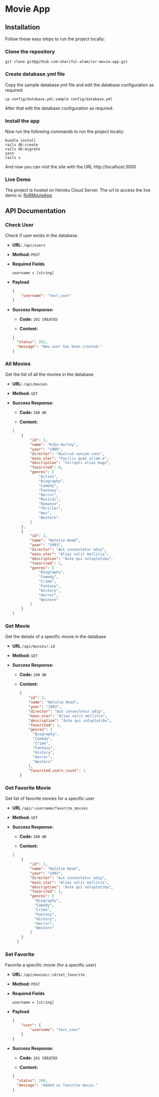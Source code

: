 # Movie App

## Installation
Follow these easy steps to run the project locally:
### Clone the repository
```
git clone git@github.com:shariful-alam/ror-movie-app.git
```

### Create database.yml file
Copy the sample database.yml file and edit the database configuration as required:
```
cp config/database.yml.sample config/database.yml
```
After that edit the database configuration as required.

### Install the app
Now run the following commands to run the project locally:
```
bundle install
rails db:create
rails db:migrate
yarn
rails s
```

And now you can visit the site with the URL http://localhost:3000

### Live Demo
The project is hosted on Heroku Cloud Server. The url to access the live demo is:
[RoRMovieApp](https://ror-movie-app.herokuapp.com/)

## API Documentation

### Check User
Check if user exists in the database.

* **URL:** `/api/users`

* **Method:**  `POST`

* **Required Fields**

  `username = [string]`

* **Payload**

  ```json
  {
      "username": "test_user"
  }
  ```


* **Success Response:**

  * **Code:** `201 CREATED`

  * **Content:**

  ```json
  {
    "status": 201,
    "message": "New user has been created."
  }
  ```

### All Movies
Get the list of all the movies in the database

* **URL:** `/api/movies`

* **Method:**  `GET`

* **Success Response:**

  * **Code:** `200 OK`

  * **Content:**

  ```json
  [
      {
          "id": 3,
          "name": "Kibo Hurley",
          "year": "1988",
          "director": "Nostrud veniam cons",
          "main_star": "Facilis quas ullam a",
          "description": "Corrupti alias magn",
          "favorited": 0,
          "genres": [
              "Action",
              "Biography",
              "Comedy",
              "Fantasy",
              "Horror",
              "Musical",
              "Romance",
              "Thriller",
              "War",
              "Western"
          ]
      },
      {
          "id": 2,
          "name": "Natalie Head",
          "year": "1993",
          "director": "Aut consectetur adip",
          "main_star": "Alias velit mollitia",
          "description": "Aute qui voluptatibu",
          "favorited": 1,
          "genres": [
              "Biography",
              "Comedy",
              "Crime",
              "Fantasy",
              "History",
              "Horror",
              "Western"
          ]
      }
  ]
  ```

### Get Movie

Get the details of a specific movie in the database

* **URL** `/api/movies/:id`

* **Method:** `GET`

* **Success Response:**

  * **Code:** `200 OK`

  * **Content:**

    ```json
    {
        "id": 2,
        "name": "Natalie Head",
        "year": "1993",
        "director": "Aut consectetur adip",
        "main_star": "Alias velit mollitia",
        "description": "Aute qui voluptatibu",
        "favorited": 1,
        "genres": [
          "Biography",
          "Comedy",
          "Crime",
          "Fantasy",
          "History",
          "Horror",
          "Western"
        ],
        "favorited_users_count": 1
    }
    ```

### Get Favorite Movie

Get list of favorite movies for a specific user

* **URL** `/api/:username/favorite_movies`

* **Method:** `GET`

* **Success Response:**

    * **Code:** `200 OK`
      
    * **Content:** 

    ```json
    [
        {
            "id": 2,
            "name": "Natalie Head",
            "year": "1993",
            "director": "Aut consectetur adip",
            "main_star": "Alias velit mollitia",
            "description": "Aute qui voluptatibu",
            "favorited": 1,
            "genres": [
              "Biography",
              "Comedy",
              "Crime",
              "Fantasy",
              "History",
              "Horror",
              "Western"
            ]
        }
      ]
    ```


### Set Favorite

Favorite a specific movie (for a specific user)

* **URL:** `/api/movies/:id/set_favorite`

* **Method:**  `POST`

* **Required Fields**

  `username = [string]`

* **Payload**

  ```json
  {
      "user": {
          "username": "test_user"
      }
  }
  ```


* **Success Response:**
       
    * **Code:** `201 CREATED`
       
    * **Content:**
  
  ```json
  {
    "status": 200,
    "message": "Added as favorite movie."
  }
  ```